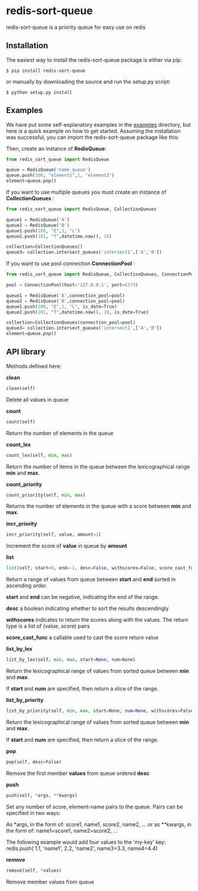# redis-sort-queue

redis-sort-queue is a priority queue for easy use on redis

Installation
------------
The easiest way to install the redis-sort-queue package is either via pip:

```
$ pip install redis-sort-queue
```

or manually by downloading the source and run the setup.py script:

```
$ python setup.py install
```

Examples
--------
We have put some self-explanatory examples in the [examples](https://github.com/yordanglez/redis-sort-queue/tree/master/example) directory, but here is a quick example on how to get started. Assuming the installation was successful, you can import the redis-sort-queue package like this:



Then, create an instance of **RedisQueue**:
```python
from redis_sort_queue import RedisQueue
```

```python
queue = RedisQueue('name_queue')
queue.push(100, "element1",1, "element2")
element=queue.pop()
```


If you want to use multiple queues you must create an instance of **CollectionQueues** :
```python
from redis_sort_queue import RedisQueue, CollectionQueues
```

```python
queue1 = RedisQueue('A')
queue2 = RedisQueue('B')
queue1.push(100, "E",1, "L")
queue2.push(101, "T",datetime.now(), 10)
```
```python
collection=CollectionQueues()
queue3= collection.intersect_queues('intersect1',['A','B'])
```

If you want to use pool connection **ConnectionPool** :
```python
from redis_sort_queue import RedisQueue, CollectionQueues, ConnectionPool
```
```python
pool = ConnectionPool(host='127.0.0.1', port=6379)
```
```python
queue1 = RedisQueue('A',connection_pool=pool)
queue2 = RedisQueue('B',connection_pool=pool)
queue1.push(100, "E",1, "L", is_date=True)
queue2.push(101, "T",datetime.now(), 10, is_date=True)

collection=CollectionQueues(connection_pool=pool)
queue3= collection.intersect_queues('intersect1',['A','B'])
element=queue.pop()
```

API library
------------

Methods defined here:

**clean**
```python
clean(self)
 ```  
   Delete all values in queue
   
   
**count**
```python
count(self)
```  
   Return the number of elements in the queue


**count_lex**
```python
count_lex(self, min, max)
```
   
   Return the number of items in the queue between the
    lexicographical range **min** and **max**.


**count_priority**
```python
count_priority(self, min, max)
```
Returns the number of elements in the queue with a score between **min** and **max**.


**incr_priority**
```python
incr_priority(self, value, amount=1)
 ```   
Increment the score of **value** in queue by **amount**



**list**
```python
list(self, start=0, end=-1, desc=False, withscores=False, score_cast_func=type float)
``` 
Return a range of values from queue between
   **start** and **end** sorted in ascending order.

   **start** and **end** can be negative, indicating the end of the range.

   **desc** a boolean indicating whether to sort the results descendingly

   **withscores** indicates to return the scores along with the values.
   The return type is a list of (value, score) pairs

   **score_cast_func** a callable used to cast the score return value



**list_by_lex**
```python
list_by_lex(self, min, max, start=None, num=None)
```    
Return the lexicographical range of values from sorted queue
between **min** and **max**.

If **start** and **num** are specified, then return a slice of the
range.



**list_by_priority**
```python
list_by_priority(self, min, max, start=None, num=None, withscores=False, score_cast_func=<type 'float'>)
```   
Return the lexicographical range of values from sorted queue
between **min** and **max**.

If **start** and **num** are specified, then return a slice of the
range.



**pop**
```python
pop(self, desc=False)
```   
   Remove the first member **values** from queue ordered **desc**

**push**
```python
push(self, *args, **kwargs)
```  
Set any number of score, element-name pairs to the queue. Pairs
can be specified in two ways:

As *args, in the form of: score1, name1, score2, name2, ...
or as **kwargs, in the form of: name1=score1, name2=score2, ...

The following example would add four values to the 'my-key' key:
redis.push( 1.1, 'name1', 2.2, 'name2', name3=3.3, name4=4.4)



**remove**
```python
remove(self, *values)
```  
Remove member values from queue

